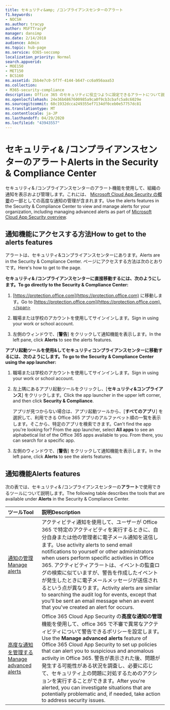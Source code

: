 ```yaml
---
title: セキュリティ&amp; /コンプライアンスセンターのアラート
f1.keywords:
- NOCSH
ms.author: tracyp
author: MSFTTracyP
manager: dansimp
ms.date: 2/14/2018
audience: Admin
ms.topic: hub-page
ms.service: O365-seccomp
localization_priority: Normal
search.appverid:
- MOE150
- MET150
- BCS160
ms.assetid: 2bb4e7c0-5f7f-4144-b647-cc6a956aaa53
ms.collection:
- M365-security-compliance
description: Office 365 のセキュリティに役立つように設定できるアラートについて説明します。
ms.openlocfilehash: 24e36b6867600985a9ca0f9cb3cbafc5a8c6029e
ms.sourcegitcommit: 60c1932dcca249355ef7134df0ceb0e57757dc81
ms.translationtype: MT
ms.contentlocale: ja-JP
ms.lasthandoff: 04/29/2020
ms.locfileid: "43943557"
---
```

# <a name="alerts-in-the-security-amp-compliance-center"></a><span data-ttu-id="12da9-103">セキュリティ&amp; /コンプライアンスセンターのアラート</span><span class="sxs-lookup"><span data-stu-id="12da9-103">Alerts in the Security &amp; Compliance Center</span></span>

<span data-ttu-id="12da9-104">セキュリティ&amp; /コンプライアンスセンターのアラート機能を使用して、組織の通知を表示および管理します。これには、 [Microsoft Cloud App Security の概要](https://docs.microsoft.com/cloud-app-security/what-is-cloud-app-security)の一部としての高度な通知の管理が含まれます。</span><span class="sxs-lookup"><span data-stu-id="12da9-104">Use the alerts features in the Security &amp; Compliance Center to view and manage alerts for your organization, including managing advanced alerts as part of [Microsoft Cloud App Security overview](https://docs.microsoft.com/cloud-app-security/what-is-cloud-app-security).</span></span>
  
## <a name="how-to-get-to-the-alerts-features"></a><span data-ttu-id="12da9-105">通知機能にアクセスする方法</span><span class="sxs-lookup"><span data-stu-id="12da9-105">How to get to the alerts features</span></span>

<span data-ttu-id="12da9-106">アラートは、セキュリティ&amp;コンプライアンスセンターにあります。</span><span class="sxs-lookup"><span data-stu-id="12da9-106">Alerts are in the Security &amp; Compliance Center.</span></span> <span data-ttu-id="12da9-107">ページにアクセスする方法は次のとおりです。</span><span class="sxs-lookup"><span data-stu-id="12da9-107">Here's how to get to the page.</span></span>
  
 <span data-ttu-id="12da9-108">**セキュリティ&amp; /コンプライアンスセンターに直接移動するには、次のようにします。**</span><span class="sxs-lookup"><span data-stu-id="12da9-108">**To go directly to the Security &amp; Compliance Center:**</span></span>
  
1. <span data-ttu-id="12da9-109">[https://protection.office.com](https://protection.office.com) に移動します。</span><span class="sxs-lookup"><span data-stu-id="12da9-109">Go to [https://protection.office.com](https://protection.office.com).</span></span>
    
2. <span data-ttu-id="12da9-110">職場または学校のアカウントを使用してサインインします。</span><span class="sxs-lookup"><span data-stu-id="12da9-110">Sign in using your work or school account.</span></span> 
    
3. <span data-ttu-id="12da9-111">左側のウィンドウで、[**警告**] をクリックして通知機能を表示します。</span><span class="sxs-lookup"><span data-stu-id="12da9-111">In the left pane, click **Alerts** to see the alerts features.</span></span> 
    
 <span data-ttu-id="12da9-112">**アプリ起動ツールを使用&amp;してセキュリティコンプライアンスセンターに移動するには、次のようにします。**</span><span class="sxs-lookup"><span data-stu-id="12da9-112">**To go to the Security &amp; Compliance Center using the app launcher:**</span></span>
  
1. <span data-ttu-id="12da9-113">職場または学校のアカウントを使用してサインインします。</span><span class="sxs-lookup"><span data-stu-id="12da9-113">Sign in using your work or school account.</span></span> 
    
2. <span data-ttu-id="12da9-114">左上隅にあるアプリ起動ツールをクリックし、[**セキュリティ&amp;コンプライアンス**] をクリックします。</span><span class="sxs-lookup"><span data-stu-id="12da9-114">Click the app launcher  in the upper left corner, and then click **Security &amp; Compliance**.</span></span>
    
    <span data-ttu-id="12da9-p102">アプリが見つからない場合は、アプリ起動ツールから、[**すべてのアプリ**] を選択して、利用できる Office 365 アプリのアルファベット順の一覧を表示します。そこから、特定のアプリを検索できます。</span><span class="sxs-lookup"><span data-stu-id="12da9-p102">Can't find the app you're looking for? From the app launcher, select **All apps** to see an alphabetical list of the Office 365 apps available to you. From there, you can search for a specific app.</span></span> 
    
3. <span data-ttu-id="12da9-118">左側のウィンドウで、[**警告**] をクリックして通知機能を表示します。</span><span class="sxs-lookup"><span data-stu-id="12da9-118">In the left pane, click **Alerts** to see the alerts features.</span></span> 
    
## <a name="alerts-features"></a><span data-ttu-id="12da9-119">通知機能</span><span class="sxs-lookup"><span data-stu-id="12da9-119">Alerts features</span></span>

<span data-ttu-id="12da9-120">次の表では、セキュリティ&amp; /コンプライアンスセンターの**アラート**で使用できるツールについて説明します。</span><span class="sxs-lookup"><span data-stu-id="12da9-120">The following table describes the tools that are available under **Alerts** in the Security &amp; Compliance Center.</span></span> 
  
|<span data-ttu-id="12da9-121">**ツール**</span><span class="sxs-lookup"><span data-stu-id="12da9-121">**Tool**</span></span>|<span data-ttu-id="12da9-122">**説明**</span><span class="sxs-lookup"><span data-stu-id="12da9-122">**Description**</span></span>|
|:-----|:-----|
|[<span data-ttu-id="12da9-123">通知の管理</span><span class="sxs-lookup"><span data-stu-id="12da9-123">Manage alerts</span></span>](../../compliance/create-activity-alerts.md) <br/> |<span data-ttu-id="12da9-124">アクティビティ通知を使用して、ユーザーが Office 365 で特定のアクティビティを実行するときに、自分自身または他の管理者に電子メール通知を送信します。</span><span class="sxs-lookup"><span data-stu-id="12da9-124">Use activity alerts to send email notifications to yourself or other administrators when users perform specific activities in Office 365.</span></span> <span data-ttu-id="12da9-125">アクティビティアラートは、イベントの監査ログの検索に似ていますが、警告を作成したイベントが発生したときに電子メールメッセージが送信されるという点が異なります。</span><span class="sxs-lookup"><span data-stu-id="12da9-125">Activity alerts are similar to searching the audit log for events, except that you'll be sent an email message when an event that you've created an alert for occurs.</span></span>  <br/> |
|[<span data-ttu-id="12da9-126">高度な通知を管理する</span><span class="sxs-lookup"><span data-stu-id="12da9-126">Manage advanced alerts </span></span>](https://docs.microsoft.com/cloud-app-security/what-is-cloud-app-security) <br/> |<span data-ttu-id="12da9-127">Office 365 Cloud App Security の**高度な通知の管理**機能を使用して、office 365 で不審で異常なアクティビティについて警告できるポリシーを設定します。</span><span class="sxs-lookup"><span data-stu-id="12da9-127">Use the **Manage advanced alerts** feature of Office 365 Cloud App Security to set up policies that can alert you to suspicious and anomalous activity in Office 365.</span></span> <span data-ttu-id="12da9-128">警告が表示された後、問題が発生する可能性がある状況を調査し、必要に応じて、セキュリティ上の問題に対処するためのアクションを実行することができます。</span><span class="sxs-lookup"><span data-stu-id="12da9-128">After you're alerted, you can investigate situations that are potentially problematic and, if needed, take action to address security issues.</span></span>  <br/> |
   

